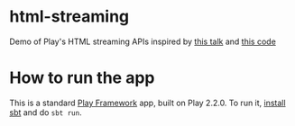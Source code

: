 html-streaming
==============

Demo of Play's HTML streaming APIs inspired by [this talk](https://www.youtube.com/watch?v=4b1XLka0UIw&feature=youtu.be&t=32m55s) and [this code](https://github.com/brikis98/ping-play)

# How to run the app

This is a standard [Play Framework](http://www.playframework.com/) app, built on Play 2.2.0. To run it,
[install sbt](http://www.scala-sbt.org/) and do `sbt run`.

